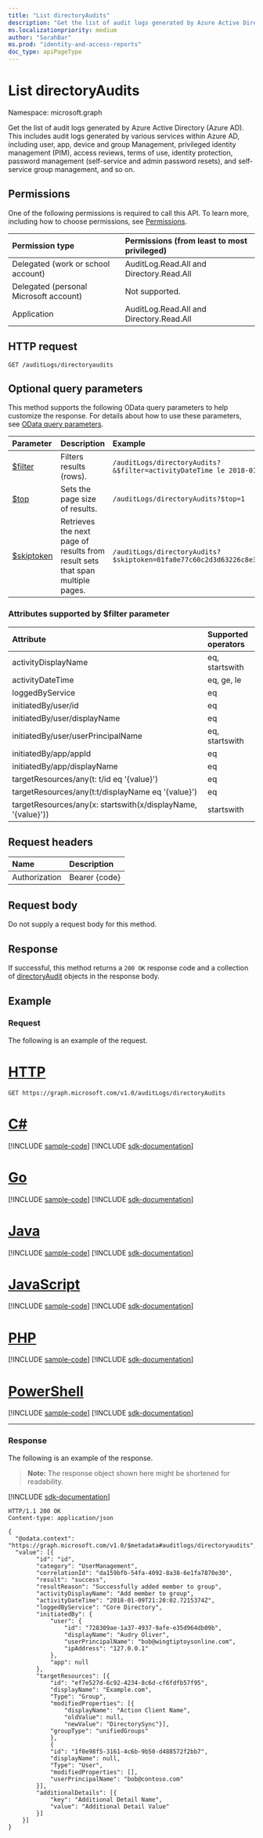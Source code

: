 ```yaml
---
title: "List directoryAudits"
description: "Get the list of audit logs generated by Azure Active Directory (Azure AD)."
ms.localizationpriority: medium
author: "SarahBar"
ms.prod: "identity-and-access-reports"
doc_type: apiPageType
---
```


# List directoryAudits

Namespace: microsoft.graph

Get the list of audit logs generated by Azure Active Directory (Azure AD). This includes audit logs generated by various services within Azure AD, including user, app, device and group Management, privileged identity management (PIM), access reviews, terms of use, identity protection, password management (self-service and admin password resets), and self- service group management, and so on.

## Permissions

One of the following permissions is required to call this API. To learn more, including how to choose permissions, see [Permissions](/graph/permissions-reference).

<!-- { "blockType": "ignored"  } // Note: Removing this line will result in the permissions autogeneration tool overwriting the table. -->
| Permission type                        | Permissions (from least to most privileged) |
| :------------------------------------- | :------------------------------------------ |
| Delegated (work or school account)     | AuditLog.Read.All and Directory.Read.All    |
| Delegated (personal Microsoft account) | Not supported.                              |
| Application                            | AuditLog.Read.All and Directory.Read.All    |

## HTTP request

<!-- { "blockType": "ignored" } -->

```http
GET /auditLogs/directoryaudits
```

## Optional query parameters

This method supports the following OData query parameters to help customize the response. For details about how to use these parameters, see [OData query parameters](/graph/query-parameters).

| Parameter                                                       | Description                                                                   | Example                                                                     |
| :--------------------------------------------------------- | :---------------------------------------------------------------------------- | :-------------------------------------------------------------------------- |
| [\$filter](/graph/query-parameters#filter-parameter)       | Filters results (rows).                                                       | `/auditLogs/directoryAudits?&$filter=activityDateTime le 2018-01-24`         |
| [\$top](/graph/query-parameters#top-parameter)             | Sets the page size of results.                                                | `/auditLogs/directoryAudits?$top=1`                                         |
| [\$skiptoken](/graph/query-parameters#skiptoken-parameter) | Retrieves the next page of results from result sets that span multiple pages. | `/auditLogs/directoryAudits?$skiptoken=01fa0e77c60c2d3d63226c8e3294c860__1` |

### Attributes supported by \$filter parameter

| Attribute                                                    | Supported operators |
| :----------------------------------------------------------- | :------------------ |
| activityDisplayName                                          | eq, startswith      |
| activityDateTime                                             | eq, ge, le          |
| loggedByService                                              | eq                  |
| initiatedBy/user/id                                          | eq                  |
| initiatedBy/user/displayName                                 | eq                  |
| initiatedBy/user/userPrincipalName                           | eq, startswith      |
| initiatedBy/app/appId                                        | eq                  |
| initiatedBy/app/displayName                                  | eq                  |
| targetResources/any(t: t/id eq '{value}')                    | eq                  |
| targetResources/any(t:t/displayName eq '{value}')            | eq                  |
| targetResources/any(x: startswith(x/displayName, '{value}')) | startswith          |

## Request headers

| Name          | Description   |
| :------------ | :------------ |
| Authorization | Bearer {code} |

## Request body

Do not supply a request body for this method.

## Response

If successful, this method returns a `200 OK` response code and a collection of [directoryAudit](../resources/directoryaudit.md) objects in the response body.

## Example

### Request

The following is an example of the request.


# [HTTP](#tab/http)
<!-- {
  "blockType": "request",
  "name": "get_directoryaudit_2"
}-->

```msgraph-interactive
GET https://graph.microsoft.com/v1.0/auditLogs/directoryAudits
```

# [C#](#tab/csharp)
[!INCLUDE [sample-code](../includes/snippets/csharp/get-directoryaudit-2-csharp-snippets.md)]
[!INCLUDE [sdk-documentation](../includes/snippets/snippets-sdk-documentation-link.md)]

# [Go](#tab/go)
[!INCLUDE [sample-code](../includes/snippets/go/get-directoryaudit-2-go-snippets.md)]
[!INCLUDE [sdk-documentation](../includes/snippets/snippets-sdk-documentation-link.md)]

# [Java](#tab/java)
[!INCLUDE [sample-code](../includes/snippets/java/get-directoryaudit-2-java-snippets.md)]
[!INCLUDE [sdk-documentation](../includes/snippets/snippets-sdk-documentation-link.md)]

# [JavaScript](#tab/javascript)
[!INCLUDE [sample-code](../includes/snippets/javascript/get-directoryaudit-2-javascript-snippets.md)]
[!INCLUDE [sdk-documentation](../includes/snippets/snippets-sdk-documentation-link.md)]

# [PHP](#tab/php)
[!INCLUDE [sample-code](../includes/snippets/php/get-directoryaudit-2-php-snippets.md)]
[!INCLUDE [sdk-documentation](../includes/snippets/snippets-sdk-documentation-link.md)]

# [PowerShell](#tab/powershell)
[!INCLUDE [sample-code](../includes/snippets/powershell/get-directoryaudit-2-powershell-snippets.md)]
[!INCLUDE [sdk-documentation](../includes/snippets/snippets-sdk-documentation-link.md)]

---

### Response

The following is an example of the response.

> **Note:** The response object shown here might be shortened for readability.

[!INCLUDE [sdk-documentation](../includes/snippets_sdk_documentation_link.md)]

<!-- {
  "blockType": "response",
  "truncated": true,
  "@odata.type": "microsoft.graph.directoryAudit",
  "isCollection": true
} -->

```http
HTTP/1.1 200 OK
Content-type: application/json

{
  "@odata.context": "https://graph.microsoft.com/v1.0/$metadata#auditlogs/directoryaudits",
  "value": [{
        "id": "id",
        "category": "UserManagement",
        "correlationId": "da159bfb-54fa-4092-8a38-6e1fa7870e30",
        "result": "success",
        "resultReason": "Successfully added member to group",
        "activityDisplayName": "Add member to group",
        "activityDateTime": "2018-01-09T21:20:02.7215374Z",
        "loggedByService": "Core Directory",
        "initiatedBy": {
            "user": {
                "id": "728309ae-1a37-4937-9afe-e35d964db09b",
                "displayName": "Audry Oliver",
                "userPrincipalName": "bob@wingtiptoysonline.com",
                "ipAddress": "127.0.0.1"
            },
            "app": null
        },
        "targetResources": [{
            "id": "ef7e527d-6c92-4234-8c6d-cf6fdfb57f95",
            "displayName": "Example.com",
            "Type": "Group",
            "modifiedProperties": [{
                "displayName": "Action Client Name",
                "oldValue": null,
                "newValue": "DirectorySync"}],
            "groupType": "unifiedGroups"
            }, 
            {
            "id": "1f0e98f5-3161-4c6b-9b50-d488572f2bb7",
            "displayName": null,
            "Type": "User",
            "modifiedProperties": [],
            "userPrincipalName": "bob@contoso.com"
        }],
        "additionalDetails": [{
            "key": "Additional Detail Name",
            "value": "Additional Detail Value"
        }]
    }]
}
```

<!-- uuid: 8fcb5dbc-d5aa-4681-8e31-b001d5168d79
2015-10-25 14:57:30 UTC -->
<!-- {
  "type": "#page.annotation",
  "description": "List directoryAudits",
  "keywords": "",
  "section": "documentation",
  "tocPath": "",
  "suppressions": [
  ]
}-->

